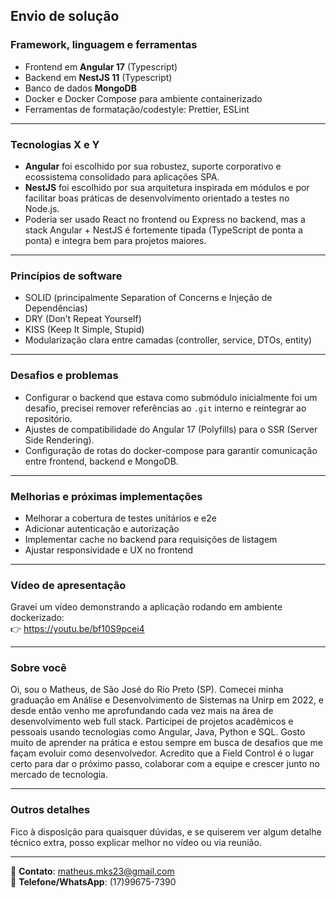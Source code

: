 ## Envio de solução

### **Framework, linguagem e ferramentas**

- Frontend em **Angular 17** (Typescript)
- Backend em **NestJS 11** (Typescript)
- Banco de dados **MongoDB**
- Docker e Docker Compose para ambiente containerizado
- Ferramentas de formatação/codestyle: Prettier, ESLint

---

### **Tecnologias X e Y**

- **Angular** foi escolhido por sua robustez, suporte corporativo e ecossistema consolidado para aplicações SPA.
- **NestJS** foi escolhido por sua arquitetura inspirada em módulos e por facilitar boas práticas de desenvolvimento orientado a testes no Node.js.
- Poderia ser usado React no frontend ou Express no backend, mas a stack Angular + NestJS é fortemente tipada (TypeScript de ponta a ponta) e integra bem para projetos maiores.

---

### **Princípios de software**

- SOLID (principalmente Separation of Concerns e Injeção de Dependências)
- DRY (Don’t Repeat Yourself)
- KISS (Keep It Simple, Stupid)
- Modularização clara entre camadas (controller, service, DTOs, entity)

---

### **Desafios e problemas**

- Configurar o backend que estava como submódulo inicialmente foi um desafio, precisei remover referências ao `.git` interno e reintegrar ao repositório.
- Ajustes de compatibilidade do Angular 17 (Polyfills) para o SSR (Server Side Rendering).
- Configuração de rotas do docker-compose para garantir comunicação entre frontend, backend e MongoDB.

---

### **Melhorias e próximas implementações**

- Melhorar a cobertura de testes unitários e e2e
- Adicionar autenticação e autorização
- Implementar cache no backend para requisições de listagem
- Ajustar responsividade e UX no frontend

---

### **Vídeo de apresentação**

Gravei um vídeo demonstrando a aplicação rodando em ambiente dockerizado:  
👉 https://youtu.be/bf10S9pcei4

---

### **Sobre você**

Oi, sou o Matheus, de São José do Rio Preto (SP). Comecei minha graduação em Análise e Desenvolvimento de Sistemas na Unirp em 2022, e desde então venho me aprofundando cada vez mais na área de desenvolvimento web full stack. Participei de projetos acadêmicos e pessoais usando tecnologias como Angular, Java, Python e SQL. Gosto muito de aprender na prática e estou sempre em busca de desafios que me façam evoluir como desenvolvedor. Acredito que a Field Control é o lugar certo para dar o próximo passo, colaborar com a equipe e crescer junto no mercado de tecnologia.

---

### **Outros detalhes**

Fico à disposição para quaisquer dúvidas, e se quiserem ver algum detalhe técnico extra, posso explicar melhor no vídeo ou via reunião.

---

📧 **Contato**: matheus.mks23@gmail.com  
📱 **Telefone/WhatsApp**: (17)99675-7390


